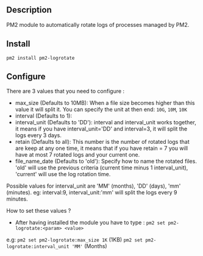 
## Description

PM2 module to automatically rotate logs of processes managed by PM2.

## Install

`pm2 install pm2-logrotate`

## Configure

There are 3 values that you need to configure :

- max_size (Defaults to 10MB): When a file size becomes higher than this value it will split it. You can specify the unit at then end: `10G`, `10M`, `10K`
- interval (Defaults to 1):
- interval_unit (Defaults to 'DD'): interval and interval_unit works together, it means if you have interval_unit='DD' and interval=3, it will split the logs every 3 days.
- retain (Defaults to all): This number is the number of rotated logs that are keep at any one time, it means that if you have retain = 7 you will have at most 7 rotated logs and your current one.
- file_name_date (Defaults to 'old'): Specify how to name the rotated files. 'old' will use the previous criteria (current time minus 1 interval_unit), 'current' will use the log rotation time.

Possible values for interval_unit are 'MM' (months), 'DD' (days), 'mm' (minutes).
eg: interval:9, interval_unit:'mm' will split the logs every 9 minutes.

How to set these values ?

- After having installed the module you have to type :
`pm2 set pm2-logrotate:<param> <value>`

e.g: `pm2 set pm2-logrotate:max_size 1K` (1KB)
`pm2 set pm2-logrotate:interval_unit 'MM'` (Months)
